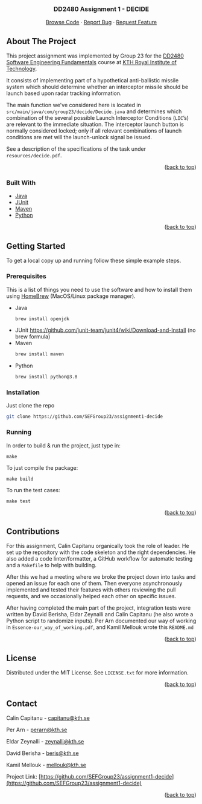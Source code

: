 <div id="top"></div>

<h3 align="center">DD2480 Assignment 1 - DECIDE</h3>

  <p style="text-align:center">
    <a href="https://github.com/SEFGroup23/assignment1-decide">Browse Code</a>
    ·
    <a href="https://github.com/SEFGroup23/assignment1-decide/issues">Report Bug</a>
    ·
    <a href="https://github.com/SEFGroup23/assignment1-decide/issues">Request Feature</a>
  </p>


<!-- ABOUT THE PROJECT -->
## About The Project

This project assignment was implemented by Group 23 for the <a href="https://www.kth.se/student/kurser/kurs/DD2480?l=en">DD2480 Software Engineering Fundamentals</a> course at <a href="https://www.kth.se/en">KTH Royal Institute of Technology</a>.

It consists of implementing part of a hypothetical anti-ballistic missile system which should determine whether an interceptor missile should be launch based upon radar tracking information.

The main function we've considered here is located in `src/main/java/com/group23/decide/Decide.java` and determines which combination of the several possible Launch Interceptor Conditions (`LIC`’s) are relevant to the immediate situation. The interceptor launch button is normally considered locked; only if all relevant combinations of launch conditions are met will the launch-unlock signal be issued.

See a description of the specifications of the task under `resources/decide.pdf`.

<p style="text-align:right">(<a href="#top">back to top</a>)</p>

### Built With

* [Java](https://www.java.com/en/)
* [JUnit](https://junit.org/junit5/)
* [Maven](https://maven.apache.org/)
* [Python](https://www.python.org/)

<p style="text-align:right">(<a href="#top">back to top</a>)</p>

<!-- GETTING STARTED -->
## Getting Started

To get a local copy up and running follow these simple example steps.

### Prerequisites

This is a list of things you need to use the software and how to install them using [HomeBrew](https://brew.sh/) (MacOS/Linux package manager).
* Java
  ```sh
  brew install openjdk
  ```
* JUnit
  https://github.com/junit-team/junit4/wiki/Download-and-Install (no brew formula)
* Maven
  ```sh
  brew install maven
  ```
* Python
  ```sh
  brew install python@3.8
  ```

### Installation

Just clone the repo
```sh
git clone https://github.com/SEFGroup23/assignment1-decide
```

### Running

In order to build & run the project, just type in:

```
make
```

To just compile the package:

```
make build
```

To run the test cases:

```
make test
```

<p style="text-align:right">(<a href="#top">back to top</a>)</p>

<!-- CONTRIBUTIONS -->
## Contributions

For this assignment, Calin Capitanu organically took the role of leader. 
He set up the repository with the code skeleton and the right dependencies. 
He also added a code linter/formatter, a GitHub workflow for automatic testing and a `Makefile` to help with building.

After this we had a meeting where we broke the project down into tasks and opened an issue for each one of them.
Then everyone asynchronously implemented and tested their features with others reviewing the pull requests, 
and we occasionally helped each other on specific issues.

After having completed the main part of the project, integration tests were written by David Berisha, Eldar Zeynalli and 
Calin Capitanu (he also wrote a Python script to randomize inputs).
Per Arn documented our way of working in `Essence-our_way_of_working.pdf`, and Kamil Mellouk wrote this `README.md`

<p style="text-align:right">(<a href="#top">back to top</a>)</p>

<!-- LICENSE -->
## License

Distributed under the MIT License. See `LICENSE.txt` for more information.

<p style="text-align:right">(<a href="#top">back to top</a>)</p>

<!-- CONTACT -->
## Contact

Calin Capitanu - [capitanu@kth.se](mailto:capitanu@kth.se)

Per Arn - [perarn@kth.se](mailto:perarn@kth.se)

Eldar Zeynalli - [zeynalli@kth.se](mailto:zeynalli@kth.se)

David Berisha - [beris@kth.se](mailto:beris@kth.se)

Kamil Mellouk - [mellouk@kth.se](mailto:mellouk@kth.se)

Project Link: [https://github.com/SEFGroup23/assignment1-decide](https://github.com/SEFGroup23/assignment1-decide)

<p style="text-align:right">(<a href="#top">back to top</a>)</p>
